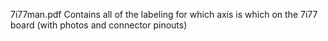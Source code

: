 7i77man.pdf Contains all of the labeling for which axis is which on the 7i77 board (with photos and connector pinouts)
